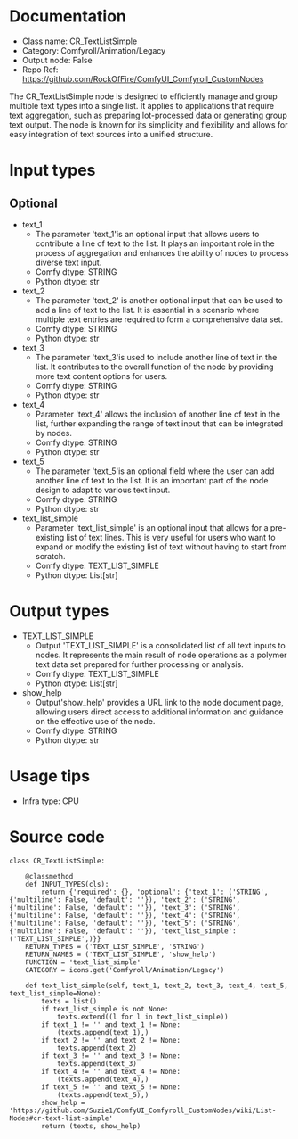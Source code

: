# Documentation
- Class name: CR_TextListSimple
- Category: Comfyroll/Animation/Legacy
- Output node: False
- Repo Ref: https://github.com/RockOfFire/ComfyUI_Comfyroll_CustomNodes

The CR_TextListSimple node is designed to efficiently manage and group multiple text types into a single list. It applies to applications that require text aggregation, such as preparing lot-processed data or generating group text output. The node is known for its simplicity and flexibility and allows for easy integration of text sources into a unified structure.

# Input types
## Optional
- text_1
    - The parameter 'text_1'is an optional input that allows users to contribute a line of text to the list. It plays an important role in the process of aggregation and enhances the ability of nodes to process diverse text input.
    - Comfy dtype: STRING
    - Python dtype: str
- text_2
    - The parameter 'text_2' is another optional input that can be used to add a line of text to the list. It is essential in a scenario where multiple text entries are required to form a comprehensive data set.
    - Comfy dtype: STRING
    - Python dtype: str
- text_3
    - The parameter 'text_3'is used to include another line of text in the list. It contributes to the overall function of the node by providing more text content options for users.
    - Comfy dtype: STRING
    - Python dtype: str
- text_4
    - Parameter 'text_4' allows the inclusion of another line of text in the list, further expanding the range of text input that can be integrated by nodes.
    - Comfy dtype: STRING
    - Python dtype: str
- text_5
    - The parameter 'text_5'is an optional field where the user can add another line of text to the list. It is an important part of the node design to adapt to various text input.
    - Comfy dtype: STRING
    - Python dtype: str
- text_list_simple
    - Parameter 'text_list_simple' is an optional input that allows for a pre-existing list of text lines. This is very useful for users who want to expand or modify the existing list of text without having to start from scratch.
    - Comfy dtype: TEXT_LIST_SIMPLE
    - Python dtype: List[str]

# Output types
- TEXT_LIST_SIMPLE
    - Output 'TEXT_LIST_SIMPLE' is a consolidated list of all text inputs to nodes. It represents the main result of node operations as a polymer text data set prepared for further processing or analysis.
    - Comfy dtype: TEXT_LIST_SIMPLE
    - Python dtype: List[str]
- show_help
    - Output'show_help' provides a URL link to the node document page, allowing users direct access to additional information and guidance on the effective use of the node.
    - Comfy dtype: STRING
    - Python dtype: str

# Usage tips
- Infra type: CPU

# Source code
```
class CR_TextListSimple:

    @classmethod
    def INPUT_TYPES(cls):
        return {'required': {}, 'optional': {'text_1': ('STRING', {'multiline': False, 'default': ''}), 'text_2': ('STRING', {'multiline': False, 'default': ''}), 'text_3': ('STRING', {'multiline': False, 'default': ''}), 'text_4': ('STRING', {'multiline': False, 'default': ''}), 'text_5': ('STRING', {'multiline': False, 'default': ''}), 'text_list_simple': ('TEXT_LIST_SIMPLE',)}}
    RETURN_TYPES = ('TEXT_LIST_SIMPLE', 'STRING')
    RETURN_NAMES = ('TEXT_LIST_SIMPLE', 'show_help')
    FUNCTION = 'text_list_simple'
    CATEGORY = icons.get('Comfyroll/Animation/Legacy')

    def text_list_simple(self, text_1, text_2, text_3, text_4, text_5, text_list_simple=None):
        texts = list()
        if text_list_simple is not None:
            texts.extend((l for l in text_list_simple))
        if text_1 != '' and text_1 != None:
            (texts.append(text_1),)
        if text_2 != '' and text_2 != None:
            texts.append(text_2)
        if text_3 != '' and text_3 != None:
            texts.append(text_3)
        if text_4 != '' and text_4 != None:
            (texts.append(text_4),)
        if text_5 != '' and text_5 != None:
            (texts.append(text_5),)
        show_help = 'https://github.com/Suzie1/ComfyUI_Comfyroll_CustomNodes/wiki/List-Nodes#cr-text-list-simple'
        return (texts, show_help)
```